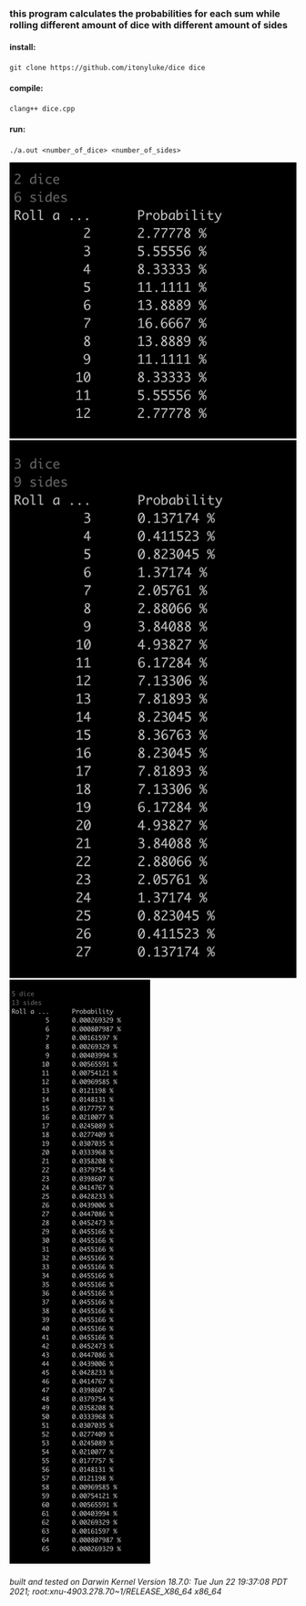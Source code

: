 ### this program calculates the probabilities for each sum while rolling different amount of dice with different amount of sides

#### install:
`git clone https://github.com/itonyluke/dice dice`

#### compile:
`clang++ dice.cpp`

#### run:
`./a.out <number_of_dice> <number_of_sides>`

![output example](images/example.png)
![output example](images/example1.png)
![output example](images/example2.png)

###### built and tested on Darwin Kernel Version 18.7.0: Tue Jun 22 19:37:08 PDT 2021; root:xnu-4903.278.70~1/RELEASE_X86_64 x86_64
